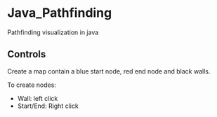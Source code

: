 # Java_Pathfinding

Pathfinding visualization in java

## Controls
Create a map contain a blue start node, red end node and black walls.

To create nodes:
  - Wall: left click
  - Start/End: Right click


